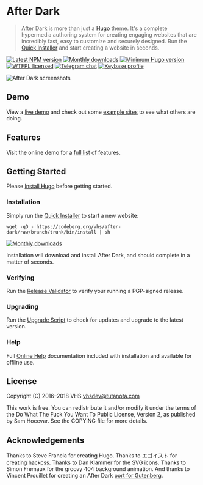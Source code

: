 # After Dark

> After Dark is more than just a [Hugo](https://gohugo.io) theme. It's a complete hypermedia authoring system for creating engaging websites that are incredibly fast, easy to customize and securely designed. Run the [Quick Installer](#installation) and start creating a website in seconds.

[![Latest NPM version](https://img.shields.io/npm/v/after-dark.svg?style=flat-square)](https://www.npmjs.com/package/after-dark)
[![Monthly downloads](https://img.shields.io/npm/dm/after-dark.svg?style=flat-square)](https://www.npmjs.com/package/after-dark)
[![Minimum Hugo version](https://img.shields.io/badge/hugo->%3D%200.44-FF4088.svg?style=flat-square)](https://gohugo.io)
[![WTFPL licensed](https://img.shields.io/npm/l/after-dark.svg?style=flat-square&longCache=true)](https://codeberg.org/vhs/after-dark/src/branch/master/COPYING)
[![Telegram chat](https://img.shields.io/badge/chat-telegram-32AFED.svg?style=flat-square&longCache=true)](https://t.me/joinchat/Iw_6FEhmKL9sPUAukX9jzg)
[![Keybase profile](https://img.shields.io/badge/pm-keybase-4c8eff.svg?style=flat-square&longCache=true)](https://keybase.io/vhs)

![After Dark screenshots](https://vhs.codeberg.page/after-dark/images/minimal-mac_1600x1200-fs8.png)

## Demo

View a [live demo](https://vhs.codeberg.page/after-dark) and check out some [example sites](/vhs/after-dark/wiki#example-sites) to see what others are doing.

## Features

Visit the online demo for a [full list](https://vhs.codeberg.page/after-dark/feature/) of features.

## Getting Started

Please [Install Hugo](https://gohugo.io/getting-started/installing) before getting started.

### Installation

Simply run the [Quick Installer](https://vhs.codeberg.page/after-dark/feature/quick-installer/) to start a new website:

```shell
wget -qO - https://codeberg.org/vhs/after-dark/raw/branch/trunk/bin/install | sh
```

[![Monthly downloads](https://img.shields.io/npm/dm/after-dark.svg?style=flat-square)](https://www.npmjs.com/package/after-dark)

Installation will download and install After Dark, and should complete in a matter of seconds.

### Verifying

Run the [Release Validator](https://vhs.codeberg.page/after-dark/validate/) to verify your running a PGP-signed release.

### Upgrading

Run the [Upgrade Script](https://vhs.codeberg.page/after-dark/feature/upgrade-script/) to check for updates and upgrade to the latest version.

### Help

Full [Online Help](https://vhs.codeberg.page/after-dark/feature/online-help/) documentation included with installation and available for offline use.

## License

Copyright (C) 2016–2018 VHS <vhsdev@tutanota.com>

This work is free. You can redistribute it and/or modify it under the
terms of the Do What The Fuck You Want To Public License, Version 2,
as published by Sam Hocevar. See the COPYING file for more details.

## Acknowledgements

Thanks to Steve Francia for creating Hugo. Thanks to エゴイスト for creating hackcss. Thanks to Dan Klammer for the SVG icons. Thanks to Simon Fremaux for the groovy 404 background animation. And thanks to Vincent Prouillet for creating an After Dark [port for Gutenberg](https://www.getgutenberg.io/themes/after-dark/).

[Serveo]: https://serveo.net
[dropbear]: https://matt.ucc.asn.au/dropbear/dropbear.html
[openssh]: https://www.openssh.com
